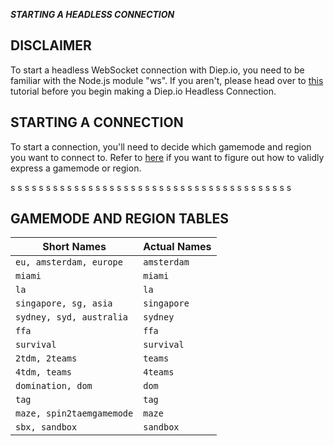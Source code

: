 ***STARTING A HEADLESS CONNECTION***

## DISCLAIMER
To start a headless WebSocket connection with Diep.io, you need to be familiar with the Node.js module "ws". If you aren't, please head over to [this](https://www.youtube.com/watch?v=FduLSXEHLng) tutorial before you begin making a Diep.io Headless Connection.

## STARTING A CONNECTION
To start a connection, you'll need to decide which gamemode and region you want to connect to. Refer to [here](#gamemode-and-region-tables) if you want to figure out how to validly express a gamemode or region.

s
s
s
s
s
s
s
s
s
s
s
s
s
s
s
s
s
s
s
s
s
s
s
s
s
s
s
s
s
s
s
s
s
s
s
s
s
s
s
s

## GAMEMODE AND REGION TABLES 
| Short Names | Actual Names |
| ----------- | ----------- |
| `eu, amsterdam, europe` | `amsterdam` |
| `miami` | `miami`
| `la` | `la` |
| `singapore, sg, asia` | `singapore` |
| `sydney, syd, australia` | `sydney` |
| `ffa` | `ffa` |
| `survival` | `survival` |
| `2tdm, 2teams` | `teams` |
| `4tdm, teams` | `4teams` |
| `domination, dom` | `dom` |
| `tag` | `tag` |
| `maze, spin2taemgamemode` | `maze` |
| `sbx, sandbox` | `sandbox` |
